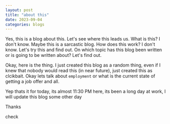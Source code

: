 ```yaml
---
layout: post
title: "about this"
date: 2023-09-04
categories: blogs
---
```


Yes, this is a blog about this. Let's see where this leads us. What is this? I don't know. Maybe this is a sarcastic blog. How does this work? I don't know. Let's try this and find out. On which topic has this blog been written or is going to be written about? Let's find out.


Okay, here is the thing. I just created this blog as a random thing, even if I knew that nobody would read this (in near future), just created this as clcikbait. Okay lets talk about `employment` or what is the current state of getting a job offer and all.

Yep thats it for today, its almost 11:30 PM here, its been a long day at work, I  will update this blog some other day

Thanks 

check
